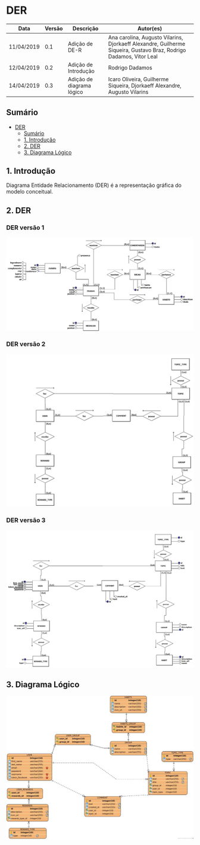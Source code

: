 # DER
| **Data** | **Versão** | **Descrição** | **Autor(es)** |
|---|---|---|---|
|11/04/2019 | 0.1 | Adição de DE-R | Ana carolina, Augusto Vilarins, Djorkaeff Alexandre, Guilherme Siqueira, Gustavo Braz, Rodrigo Dadamos,  Vitor Leal |
|12/04/2019 | 0.2 | Adição de Introdução |  Rodrigo Dadamos |
|14/04/2019 | 0.3 | Adição de diagrama lógico |  Icaro Oliveira, Guilherme Siqueira, Djorkaeff Alexandre, Augusto Vilarins |

## Sumário
- [DER](#der)
  - [Sumário](#sum%C3%A1rio)
  - [1. Introdução](#1-introdu%C3%A7%C3%A3o)
  - [2. DER](#2-der)
  - [3. Diagrama Lógico](#3-diagrama-l%C3%B3gico)


## 1. Introdução
Diagrama Entidade Relacionamento (DER) é a representação gráfica do modelo conceitual.

## 2. DER

### DER versão 1

![der](../assets/img/banco/der-v1.png)

### DER versão 2

![der](../assets/img/banco/der_v3.jpg)

### DER versão 3

![der](../assets/img/banco/der_v5.jpg)

## 3. Diagrama Lógico

![logico-1](../assets/img/banco/der_v2.jpg)
